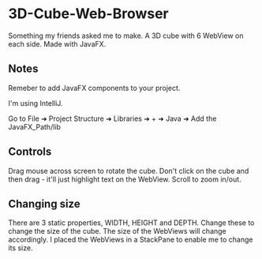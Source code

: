 # 3D-Cube-Web-Browser
Something my friends asked me to make. A 3D cube with 6 WebView on each side. Made with JavaFX.

## Notes

Remeber to add JavaFX components to your project.

I'm using IntelliJ.

Go to File ➜ Project Structure ➜ Libraries ➜ + ➜ Java ➜ Add the JavaFX_Path/lib

## Controls

Drag mouse across screen to rotate the cube. Don't click on the cube and then drag - it'll just highlight text on the WebView. Scroll to zoom in/out.

## Changing size

There are 3 static properties, WIDTH, HEIGHT and DEPTH. Change these to change the size of the cube. The size of the WebViews will change accordingly. I placed the WebViews in a StackPane to enable me to change its size.
